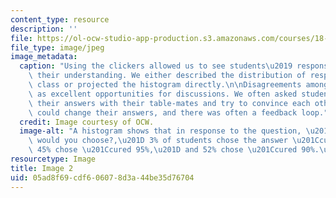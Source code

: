 ```yaml
---
content_type: resource
description: ''
file: https://ol-ocw-studio-app-production.s3.amazonaws.com/courses/18-05-introduction-to-probability-and-statistics-spring-2014/05ad8f69cdf606078d3a44be35d76704_gallery3-2.jpg
file_type: image/jpeg
image_metadata:
  caption: "Using the clickers allowed us to see students\u2019 responses and gauge\
    \ their understanding. We either described the distribution of responses to the\
    \ class or projected the histogram directly.\n\nDisagreements among students served\
    \ as excellent opportunities for discussions. We often asked students to discuss\
    \ their answers with their table-mates and try to convince each other. Students\
    \ could change their answers, and there was often a feedback loop."
  credit: Image courtesy of OCW.
  image-alt: "A histogram shows that in response to the question, \u201CWhich treatment\
    \ would you choose?,\u201D 3% of students chose the answer \u201Ccured 100%,\u201D\
    \ 45% chose \u201Ccured 95%,\u201D and 52% chose \u201Ccured 90%.\u201D"
resourcetype: Image
title: Image 2
uid: 05ad8f69-cdf6-0607-8d3a-44be35d76704
---
```

